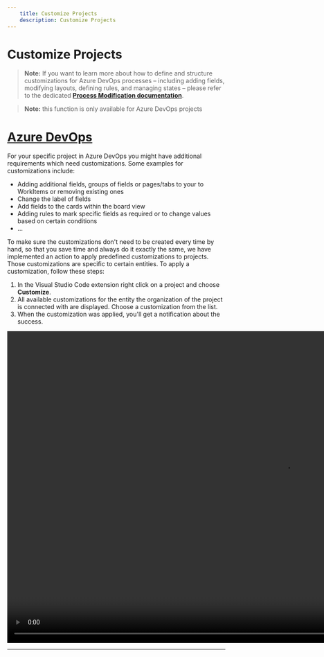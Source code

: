 ```yaml
---
    title: Customize Projects
    description: Customize Projects
---
```


# Customize Projects

> **Note:** If you want to learn more about how to define and structure customizations for Azure DevOps processes – including adding fields, modifying layouts, defining rules, and managing states – please refer to the dedicated [**Process Modification documentation**](process-modification.md).

> **Note:** this function is only available for Azure DevOps projects

# [**Azure DevOps**](#tab/azdevops)

For your specific project in Azure DevOps you might have additional requirements which need customizations. Some examples for customizations include:

- Adding additional fields, groups of fields or pages/tabs to your to WorkItems or removing existing ones
- Change the label of fields
- Add fields to the cards within the board view
- Adding rules to mark specific fields as required or to change values based on certain conditions
- ...

To make sure the customizations don't need to be created every time by hand, so that you save time and always do it exactly the same, we have implemented an action to apply predefined customizations to projects. Those customizations are specific to certain entities. To apply a customization, follow these steps:

1. In the Visual Studio Code extension right click on a project and choose **Customize**.
2. All available customizations for the entity the organization of the project is connected with are displayed. Choose a customization from the list.
3. When the customization was applied, you'll get a notification about the success.

<video width="1280px" height="720px" controls>
  <source src="../media/customize-project.mp4" type="video/mp4">
  Your browser does not support the video tag.
</video>

---
